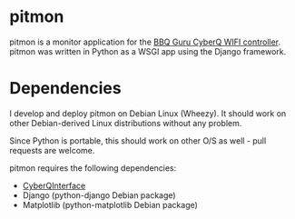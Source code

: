 pitmon
======

pitmon is a monitor application for the
[BBQ Guru CyberQ WIFI controller](http://www.thebbqguru.com).
pitmon was written in Python as a WSGI app using the Django framework.

Dependencies
============

I develop and deploy pitmon on Debian Linux (Wheezy). It should work
on other Debian-derived Linux distributions without any problem.

Since Python is portable, this should work on other O/S as well - pull
requests are welcome.

pitmon requires the following dependencies:

* [CyberQInterface](https://github.com/thebrilliantidea/CyberQInterface)
* Django (python-django Debian package)
* Matplotlib (python-matplotlib Debian package)
